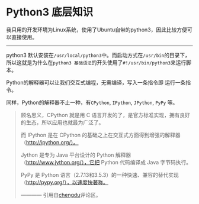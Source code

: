# Python3 底层知识

我只用的开发环境为Linux系统，使用了Ubuntu自带的python3，因此比较方便可以直接使用。

* * *

python3 默认安装在`/usr/local/python3`中。而启动方式在`/usr/bin`的目录下，所以这就是为什么在`python3 基础语法`的开头使用了`#!/usr/bin/python3`来运行脚本。

Python的解释器可以让我们交互式编程，无需编译，写入一条指令即 运行一条指令。

同样，Python的解释器不止一种，有`CPython`, `IPython`, `JPython`, `PyPy` 等。

>   顾名思义，CPython 就是用 C 语言开发的了，是官方标准实现，拥有良好的生态，所以应用也就最为广泛了。
>   
>   而 IPython 是在 CPython 的基础之上在交互式方面得到增强的解释器（http://ipython.org/）。
>   
>   Jython 是专为 Java 平台设计的 Python 解释器（http://www.jython.org/），它把 Python 代码编译成 Java 字节码执行。
>   
>   PyPy 是 Python 语言（2.7.13和3.5.3）的一种快速、兼容的替代实现（http://pypy.org/），以速度快著称。
>   
>  ———— 引用自[chengdu](http://www.runoob.com/python3/python3-interpreter.html)评论区。
